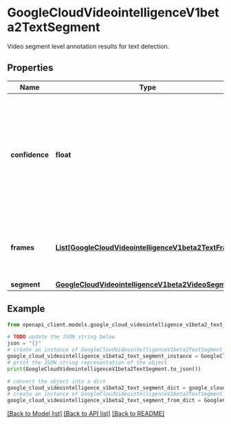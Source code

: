 # GoogleCloudVideointelligenceV1beta2TextSegment

Video segment level annotation results for text detection.

## Properties

Name | Type | Description | Notes
------------ | ------------- | ------------- | -------------
**confidence** | **float** | Confidence for the track of detected text. It is calculated as the highest over all frames where OCR detected text appears. | [optional] 
**frames** | [**List[GoogleCloudVideointelligenceV1beta2TextFrame]**](GoogleCloudVideointelligenceV1beta2TextFrame.md) | Information related to the frames where OCR detected text appears. | [optional] 
**segment** | [**GoogleCloudVideointelligenceV1beta2VideoSegment**](GoogleCloudVideointelligenceV1beta2VideoSegment.md) |  | [optional] 

## Example

```python
from openapi_client.models.google_cloud_videointelligence_v1beta2_text_segment import GoogleCloudVideointelligenceV1beta2TextSegment

# TODO update the JSON string below
json = "{}"
# create an instance of GoogleCloudVideointelligenceV1beta2TextSegment from a JSON string
google_cloud_videointelligence_v1beta2_text_segment_instance = GoogleCloudVideointelligenceV1beta2TextSegment.from_json(json)
# print the JSON string representation of the object
print(GoogleCloudVideointelligenceV1beta2TextSegment.to_json())

# convert the object into a dict
google_cloud_videointelligence_v1beta2_text_segment_dict = google_cloud_videointelligence_v1beta2_text_segment_instance.to_dict()
# create an instance of GoogleCloudVideointelligenceV1beta2TextSegment from a dict
google_cloud_videointelligence_v1beta2_text_segment_from_dict = GoogleCloudVideointelligenceV1beta2TextSegment.from_dict(google_cloud_videointelligence_v1beta2_text_segment_dict)
```
[[Back to Model list]](../README.md#documentation-for-models) [[Back to API list]](../README.md#documentation-for-api-endpoints) [[Back to README]](../README.md)


